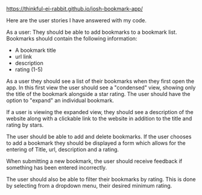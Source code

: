 https://thinkful-ei-rabbit.github.io/josh-bookmark-app/

Here are the user stories I have answered with my code.

As a user: They should be able to add bookmarks to a bookmark list. Bookmarks should contain the following information:

<ul>
<li>A bookmark title</li>
<li>url link</li>
<li>description</li>
<li>rating (1-5)</li>
</ul>

As a user they should see a list of their bookmarks when they first open the app. In this first view the user should see a "condensed" view, showing only the title of the bookmark alongside a star rating. The user should have the option to "expand" an individual bookmark.

If a user is viewing the expanded view, they should see a description of the website along with a clickable link to the website in addition to the title and rating by stars.

The user should be able to add and delete bookmarks. If the user chooses to add a bookmark they should be displayed a form which allows for the entering of Title, url, description and a rating.

When submitting a new bookmark, the user should receive feedback if something has been entered incorrectly.

The user should also be able to filter their bookmarks by rating. This is done by selecting from a dropdown menu, their desired minimum rating.
